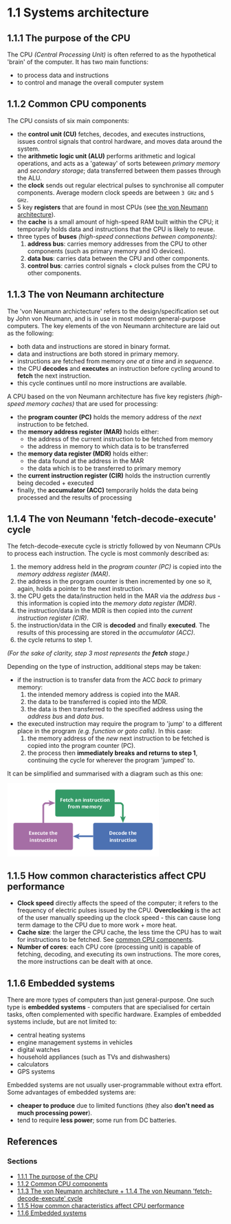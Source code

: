 # 1.1 Systems architecture

## 1.1.1 The purpose of the CPU

The CPU *(Central Processing Unit)* is often referred to as the hypothetical 'brain' of the computer. It has two main functions:
 - to process data and instructions
 - to control and manage the overall computer system

## 1.1.2 Common CPU components

The CPU consists of six main components:
 - the **control unit (CU)** fetches, decodes, and executes instructions, issues control signals that control hardware, and moves data around the system.
 - the **arithmetic logic unit (ALU)** performs arithmetic and logical operations, and acts as a 'gateway' of sorts beteween *primary memory* and *secondary storage*; data transferred between them passes through the ALU.
 - the **clock** sends out regular electrical pulses to synchronise all computer components. Average modern clock speeds are between `3 GHz` and `5 GHz`.
 - 5 key **registers** that are found in most CPUs (see [the von Neumann architecture](#113-the-von-neumann-architecture)).
 - the **cache** is a small amount of high-speed RAM built within the CPU; it temporarily holds data and instructions that the CPU is likely to reuse.
 - three types of **buses** *(high-speed connections between components)*:
    1. **address bus**: carries memory addresses from the CPU to other components (such as primary memory and IO devices).
    2. **data bus**: carries data between the CPU and other components.
    3. **control bus**: carries control signals + clock pulses from the CPU to other components.

## 1.1.3 The von Neumann architecture

The 'von Neumann archictecture' refers to the design/specification set out by John von Neumann, and is in use in most modern general-purpose computers. The key elements of the von Neumann architecture are laid out as the following:
 - both data and instructions are stored in binary format.
 - data and instructions are both stored in primary memory.
 - instructions are fetched from memory *one at a time* and *in sequence*.
 - the CPU **decodes** and **executes** an instruction before cycling around to **fetch** the next instruction.
 - this cycle continues until no more instructions are available.

A CPU based on the von Neumann architecture has five key registers *(high-speed memory caches)* that are used for processing:
 - the **program counter (PC)** holds the memory address of the *next* instruction to be fetched.
 - the **memory address register (MAR)** holds either:
    - the address of the current instruction to be fetched from memory
    - the address in memory to which data is to be transferred
 - the **memory data register (MDR)** holds either:
    - the data found at the address in the MAR
    - the data which is to be transferred to primary memory
 - the **current instruction register (CIR)** holds the instruction currently being decoded + executed
 - finally, the **accumulator (ACC)** temporarily holds the data being processed and the results of processing

## 1.1.4 The von Neumann 'fetch-decode-execute' cycle

The fetch-decode-execute cycle is strictly followed by von Neumann CPUs to process each instruction. The cycle is most commonly described as:
 1. the memory address held in the *program counter (PC)* is copied into the *memory address register (MAR)*.
 2. the address in the program counter is then incremented by one so it, again, holds a pointer to the next instruction.
 3. the CPU gets the data/instruction held in the MAR via the *address bus* - this information is copied into the *memory data register (MDR)*.
 4. the instruction/data in the MDR is then copied into the *current instruction register (CIR)*.
 5. the instruction/data in the CIR is **decoded** and finally **executed**. The results of this processing are stored in the *accumulator (ACC)*.
 6. the cycle returns to step 1.

*(For the sake of clarity, step 3 most represents the **fetch** stage.)*

Depending on the type of instruction, additional steps may be taken:
 - if the instruction is to transfer data from the ACC *back to* primary memory:
    1. the intended memory address is copied into the MAR.
    2. the data to be transferred is copied into the MDR.
    3. the data is then transferred to the specified address using the *address bus* and *data bus*.
 - the executed instruction may require the program to 'jump' to a different place in the program *(e.g. function or goto calls)*. In this case:
    1. the memory address of the *new* next instruction to be fetched is copied into the program counter (PC).
    2. the process then **immediately breaks and returns to step 1**, continuing the cycle for wherever the program 'jumped' to.

It can be simplified and summarised with a diagram such as this one:

<img src="/resources/fetch-decode-execute.png" height=170px/>

## 1.1.5 How common characteristics affect CPU performance

 - **Clock speed** directly affects the speed of the computer; it refers to the frequency of electric pulses issued by the CPU. **Overclocking** is the act of the user manually speeding up the clock speed - this can cause long term damage to the CPU due to more work + more heat.
 - **Cache size**: the larger the CPU cache, the less time the CPU has to wait for instructions to be fetched. See [common CPU components](#112-common-cpu-components).
 - **Number of cores**: each CPU core (processing unit) is capable of fetching, decoding, and executing its own instructions. The more cores, the more instructions can be dealt with at once.

## 1.1.6 Embedded systems

There are more types of computers than just general-purpose. One such type is **embedded systems** - computers that are specialised for certain tasks, often complemented with specific hardware. Examples of embedded systems include, but are not limited to:
 - central heating systems
 - engine management systems in vehicles
 - digital watches
 - household appliances (such as TVs and dishwashers)
 - calculators
 - GPS systems

Embedded systems are not usually user-programmable without extra effort. Some advantages of embedded systems are:
 - **cheaper to produce** due to limited functions (they also **don't need as much processing power**).
 - tend to require **less power**; some run from DC batteries.

## References

### Sections
 - [1.1.1 The purpose of the CPU](https://www.bbc.co.uk/bitesize/guides/zbfny4j/revision/1)
 - [1.1.2 Common CPU components](https://www.bbc.co.uk/bitesize/guides/zbfny4j/revision/2)
 - [1.1.3 The von Neumann architecture + 1.1.4 The von Neumann 'fetch-decode-execute' cycle](https://www.bbc.co.uk/bitesize/guides/zbfny4j/revision/3)
 - [1.1.5 How common characteristics affect CPU performance](https://www.bbc.co.uk/bitesize/guides/zbfny4j/revision/4)
 - [1.1.6 Embedded systems](https://www.bbc.co.uk/bitesize/guides/zbfny4j/revision/5)
